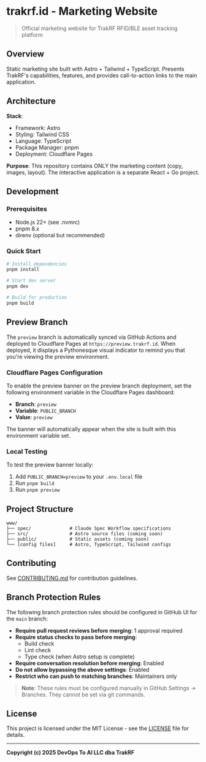 # trakrf.id - Marketing Website

> Official marketing website for TrakRF RFID/BLE asset tracking platform

## Overview

Static marketing site built with Astro + Tailwind + TypeScript. Presents TrakRF's capabilities, features, and provides call-to-action links to the main application.

## Architecture

**Stack**:

- Framework: Astro
- Styling: Tailwind CSS
- Language: TypeScript
- Package Manager: pnpm
- Deployment: Cloudflare Pages

**Purpose**:
This repository contains ONLY the marketing content (copy, images, layout). The interactive application is a separate React + Go project.

## Development

### Prerequisites

- Node.js 22+ (see .nvmrc)
- pnpm 8.x
- direnv (optional but recommended)

### Quick Start

```bash
# Install dependencies
pnpm install

# Start dev server
pnpm dev

# Build for production
pnpm build
```

## Preview Branch

The `preview` branch is automatically synced via GitHub Actions and deployed to Cloudflare Pages at `https://preview.trakrf.id`. When deployed, it displays a Pythonesque visual indicator to remind you that you're viewing the preview environment.

### Cloudflare Pages Configuration

To enable the preview banner on the preview branch deployment, set the following environment variable in the Cloudflare Pages dashboard:

- **Branch**: `preview`
- **Variable**: `PUBLIC_BRANCH`
- **Value**: `preview`

The banner will automatically appear when the site is built with this environment variable set.

### Local Testing

To test the preview banner locally:

1. Add `PUBLIC_BRANCH=preview` to your `.env.local` file
2. Run `pnpm build`
3. Run `pnpm preview`

## Project Structure

```
www/
├── spec/              # Claude Spec Workflow specifications
├── src/               # Astro source files (coming soon)
├── public/            # Static assets (coming soon)
└── [config files]     # Astro, TypeScript, Tailwind configs
```

## Contributing

See [CONTRIBUTING.md](CONTRIBUTING.md) for contribution guidelines.

## Branch Protection Rules

The following branch protection rules should be configured in GitHub UI for the `main` branch:

- **Require pull request reviews before merging**: 1 approval required
- **Require status checks to pass before merging**:
  - Build check
  - Lint check
  - Type check (when Astro setup is complete)
- **Require conversation resolution before merging**: Enabled
- **Do not allow bypassing the above settings**: Enabled
- **Restrict who can push to matching branches**: Maintainers only

> **Note**: These rules must be configured manually in GitHub Settings → Branches. They cannot be set via git commands.

## License

This project is licensed under the MIT License - see the [LICENSE](LICENSE) file for details.

---

**Copyright (c) 2025 DevOps To AI LLC dba TrakRF**
